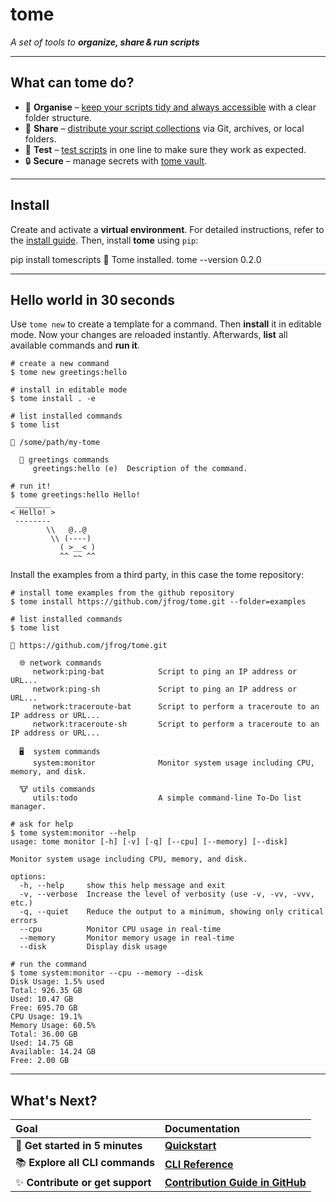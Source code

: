 # tome

<p class="tagline-highlight"><em>A set of tools to <strong>organize, share & run scripts</strong></em></p>

---

## What can tome do?

- 📂 **Organise** – [keep your scripts tidy and always
  accessible](overview/quickstart.md) with a clear folder structure.
- 🤝 **Share** – [distribute your script collections](guides/share.md) via Git,
  archives, or local folders.
- 🧪 **Test** – [test scripts](guides/testing.md) in one line to make sure they
  work as expected.
- 🔒 **Secure** – manage secrets with [tome vault](guides/features/vault.md).

---

## Install

Create and activate a **virtual environment**. For detailed instructions, refer
to the [install guide](overview/installing.md). Then, install **tome** using `pip`:

<div class="termy" data-termynal>
<span data-ty="input">pip install tomescripts</span>
<span data-ty>🎉  Tome installed.</span>
<span data-ty="input">tome --version</span>
<span data-ty>0.2.0</span>
</div>

---

## Hello world in 30 seconds

Use `tome new` to create a template for a command. Then **install** it in
editable mode. Now your changes are reloaded instantly. Afterwards, **list** all
available commands and **run it**.

```console
# create a new command
$ tome new greetings:hello

# install in editable mode
$ tome install . -e

# list installed commands
$ tome list

📖 /some/path/my-tome

  🌲 greetings commands
     greetings:hello (e)  Description of the command.

# run it!
$ tome greetings:hello Hello!
 ________
< Hello! >
 --------
        \\   @..@
         \\ (----)
           ( >__< )
           ^^ ~~ ^^
```

Install the examples from a third party, in this case the tome repository:

```console
# install tome examples from the github repository
$ tome install https://github.com/jfrog/tome.git --folder=examples

# list installed commands
$ tome list

📖 https://github.com/jfrog/tome.git

  🌐 network commands
     network:ping-bat            Script to ping an IP address or URL...
     network:ping-sh             Script to ping an IP address or URL...
     network:traceroute-bat      Script to perform a traceroute to an IP address or URL...
     network:traceroute-sh       Script to perform a traceroute to an IP address or URL...

  🖥️  system commands
     system:monitor              Monitor system usage including CPU, memory, and disk.

  🐮 utils commands
     utils:todo                  A simple command-line To-Do list manager.

# ask for help
$ tome system:monitor --help
usage: tome monitor [-h] [-v] [-q] [--cpu] [--memory] [--disk]

Monitor system usage including CPU, memory, and disk.

options:
  -h, --help     show this help message and exit
  -v, --verbose  Increase the level of verbosity (use -v, -vv, -vvv, etc.)
  -q, --quiet    Reduce the output to a minimum, showing only critical errors
  --cpu          Monitor CPU usage in real-time
  --memory       Monitor memory usage in real-time
  --disk         Display disk usage

# run the command
$ tome system:monitor --cpu --memory --disk
Disk Usage: 1.5% used
Total: 926.35 GB
Used: 10.47 GB
Free: 695.70 GB
CPU Usage: 19.1%
Memory Usage: 60.5%
Total: 36.00 GB
Used: 14.75 GB
Available: 14.24 GB
Free: 2.00 GB
```

---

## What's Next?

| Goal                               | Documentation                                                              |
| :--------------------------------- | :------------------------------------------------------------------------- |
| 🚀 **Get started in 5 minutes** | **[Quickstart](overview/quickstart.md)** |
| 📚 **Explore all CLI commands** | **[CLI Reference](reference/cli.md)** |
| ✨ **Contribute or get support** | **[Contribution Guide in GitHub](https://github.com/jfrog/tome/blob/main/CONTRIBUTING.md)** |
